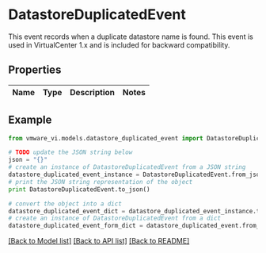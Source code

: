 # DatastoreDuplicatedEvent

This event records when a duplicate datastore name is found.  This event is used in VirtualCenter 1.x and is included for backward compatibility. 

## Properties
Name | Type | Description | Notes
------------ | ------------- | ------------- | -------------

## Example

```python
from vmware_vi.models.datastore_duplicated_event import DatastoreDuplicatedEvent

# TODO update the JSON string below
json = "{}"
# create an instance of DatastoreDuplicatedEvent from a JSON string
datastore_duplicated_event_instance = DatastoreDuplicatedEvent.from_json(json)
# print the JSON string representation of the object
print DatastoreDuplicatedEvent.to_json()

# convert the object into a dict
datastore_duplicated_event_dict = datastore_duplicated_event_instance.to_dict()
# create an instance of DatastoreDuplicatedEvent from a dict
datastore_duplicated_event_form_dict = datastore_duplicated_event.from_dict(datastore_duplicated_event_dict)
```
[[Back to Model list]](../README.md#documentation-for-models) [[Back to API list]](../README.md#documentation-for-api-endpoints) [[Back to README]](../README.md)


